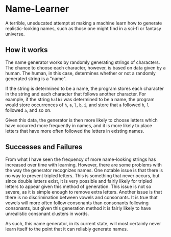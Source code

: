 # Name-Learner
A terrible, uneducated attempt at making a machine learn how to generate realistic-looking names, such as those one might find in a sci-fi or fantasy universe.

## How it works

The name generator works by randomly generating strings of characters. The chance to choose each character, however, is based on data given by a human. The human, in this case, determines whether or not a randomly generated string is a "name". 

If the string is determined to be a name, the program stores each character in the string and each character that follows another character. For example, if the string `halbi` was determined to be a name, the program would store occurrences of `h`, `a`, `l`, `b`, `i`, and store that `a` followed `h`, `l` followed `a`, and so on. 

Given this data, the generator is then more likely to choose letters which have occurred more frequently in names, and it is more likely to place letters that have more often followed the letters in existing names.

## Successes and Failures

From what I have seen the frequency of more name-looking strings has increased over time with learning. However, there are some problems with the way the generator recognizes names. One notable issue is that there is no way to prevent tripled letters. This is something that never occurs, but since double letters exist, it is very possible and fairly likely for tripled letters to appear given this method of generation. This issue is not so severe, as it is simple enough to remove extra letters. Another issue is that there is no discrimination between vowels and consonants. It is true that vowels will more often follow consonants than consonants following consonants, but given this generation method it is fairly likely to have unrealistic consonant clusters in words. 

As such, this name generator, in its current state, will most certainly never learn itself to the point that it can reliably generate names.
